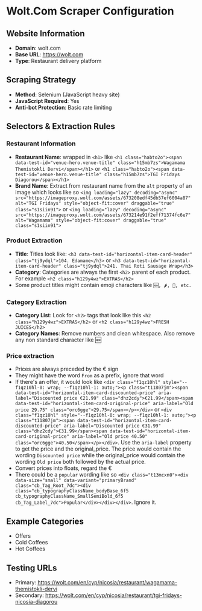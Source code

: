 # Wolt.Com Scraper Configuration

## Website Information
- **Domain**: wolt.com
- **Base URL**: https://wolt.com
- **Type**: Restaurant delivery platform

## Scraping Strategy
- **Method**: Selenium (JavaScript heavy site)
- **JavaScript Required**: Yes
- **Anti-bot Protection**: Basic rate limiting

## Selectors & Extraction Rules

### Restaurant Information
- **Restaurant Name**: wrapped in `<h1>` like `<h1 class="habto2o"><span data-test-id="venue-hero.venue-title" class="h15mb7zs">Wagamama Themistokli Dervi</span></h1>` or `<h1 class="habto2o"><span data-test-id="venue-hero.venue-title" class="h15mb7zs">TGI Fridays Diagorou</span></h1>`
- **Brand Name**: Extract from restaurant name from the `alt` property of an image which looks like so
`<img loading="lazy" decoding="async" src="https://imageproxy.wolt.com/assets/673208edf45db57ef6004a87" alt="TGI Fridays" style="object-fit:cover" draggable="true" class="s1siin91">` or `<img loading="lazy" decoding="async" src="https://imageproxy.wolt.com/assets/673214e91f2eff71374fc6e7" alt="Wagamama" style="object-fit:cover" draggable="true" class="s1siin91">`

### Product Extraction
- **Title**: Titles look like: `<h3 data-test-id="horizontal-item-card-header" class="tj9ydql">104. Edamame</h3>` or `<h3 data-test-id="horizontal-item-card-header" class="tj9ydql">241. Thai Roti Sausage Wrap</h3>`
- **Category**: Categories are always the first `<h2>` parent of each product. For example `<h2 class="h129y4wz">EXTRAS</h2>`
- Some product titles might contain emoji characters like `🆕, 🌶️, 🍔, etc.`

### Category Extraction
- **Category List**: Look for `<h2>` tags that look like this `<h2 class="h129y4wz">EXTRAS</h2>` or `<h2 class="h129y4wz">FRESH JUICES</h2>`
- **Category Names**: Remove numbers and clean whitespace. Also remove any non standard character like 🆕


### Price extraction
- Prices are always preceded by the € sign
- They might have the word `From` as a prefix, ignore that word
- If there's an offer, it would look like `<div class="f1qz10hl" style="--f1qz10hl-0: wrap; --f1qz10hl-1: auto;"><p class="t11807jm"><span data-test-id="horizontal-item-card-discounted-price" aria-label="Discounted price €21.99" class="dhz2cdy">€21.99</span><span data-test-id="horizontal-item-card-original-price" aria-label="Old price 29.75" class="orc6gge">29.75</span></p></div>` or `<div class="f1qz10hl" style="--f1qz10hl-0: wrap; --f1qz10hl-1: auto;"><p class="t11807jm"><span data-test-id="horizontal-item-card-discounted-price" aria-label="Discounted price €31.99" class="dhz2cdy">€31.99</span><span data-test-id="horizontal-item-card-original-price" aria-label="Old price 40.50" class="orc6gge">40.50</span></p></div>`. Use the `aria-label` property to get the price and the original_price. The price would contain the wording `Discounted price` while the original_price would contain the wording `Old price` both followed by the actual price.
- Convert prices into floats, regard the €
- There could be a `popular` wording like so `<div class="t13mcxn0"><div data-size="small" data-variant="primaryBrand" class="cb_Tag_Root_7dc"><div class="cb_typographyClassName_bodyBase_6f5 cb_typographyClassName_SmallSemiBold_6f5 cb_Tag_Label_7dc">Popular</div></div></div>`. Ignore it.

## Example Categories
- Offers
- Cold Coffees
- Hot Coffees

## Testing URLs
- Primary: https://wolt.com/en/cyp/nicosia/restaurant/wagamama-themistokli-dervi
- Secondary: https://wolt.com/en/cyp/nicosia/restaurant/tgi-fridays-nicosia-diagorou
